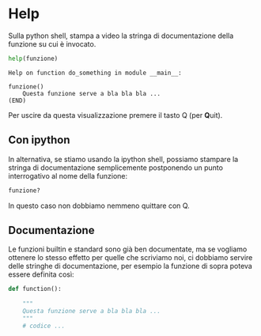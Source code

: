 # Help

Sulla python shell, stampa a video la stringa di documentazione della funzione su cui è invocato.

```python
help(funzione)
```

```
Help on function do_something in module __main__:

funzione()
    Questa funzione serve a bla bla bla ...
(END)
```

Per uscire da questa visualizzazione premere il tasto Q (per **Q**uit).


## Con ipython

In alternativa, se stiamo usando la ipython shell, possiamo stampare la stringa di documentazione semplicemente postponendo un punto interrogativo al nome della funzione:

```python
funzione?
```
In questo caso non dobbiamo nemmeno quittare con Q.


## Documentazione

Le funzioni builtin e standard sono già ben documentate, ma se vogliamo ottenere lo stesso effetto per quelle che scriviamo noi, ci dobbiamo servire delle stringhe di documentazione, per esempio la funzione di sopra poteva essere definita così:

```python
def function():
    
    """
    Questa funzione serve a bla bla bla ...
    """
    # codice ...
```